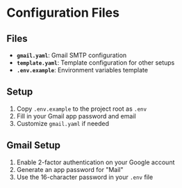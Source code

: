 # Configuration Files

## Files

- **`gmail.yaml`**: Gmail SMTP configuration
- **`template.yaml`**: Template configuration for other setups
- **`.env.example`**: Environment variables template

## Setup

1. Copy `.env.example` to the project root as `.env`
2. Fill in your Gmail app password and email
3. Customize `gmail.yaml` if needed

## Gmail Setup

1. Enable 2-factor authentication on your Google account
2. Generate an app password for "Mail"
3. Use the 16-character password in your `.env` file

